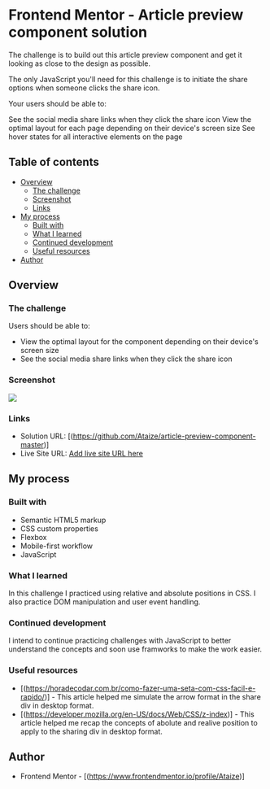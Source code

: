 # Frontend Mentor - Article preview component solution

The challenge is to build out this article preview component and get it looking as close to the design as possible.

The only JavaScript you'll need for this challenge is to initiate the share options when someone clicks the share icon.

Your users should be able to:

See the social media share links when they click the share icon
View the optimal layout for each page depending on their device's screen size
See hover states for all interactive elements on the page

## Table of contents

- [Overview](#overview)
  - [The challenge](#the-challenge)
  - [Screenshot](#screenshot)
  - [Links](#links)
- [My process](#my-process)
  - [Built with](#built-with)
  - [What I learned](#what-i-learned)
  - [Continued development](#continued-development)
  - [Useful resources](#useful-resources)
- [Author](#author)


## Overview

### The challenge

Users should be able to:

- View the optimal layout for the component depending on their device's screen size
- See the social media share links when they click the share icon

### Screenshot

![](./design./desktop-preview.jpg)
### Links

- Solution URL: [(https://github.com/Ataize/article-preview-component-master)]
- Live Site URL: [Add live site URL here](https://your-live-site-url.com)

## My process

### Built with

- Semantic HTML5 markup
- CSS custom properties
- Flexbox
- Mobile-first workflow
- JavaScript


### What I learned

In this challenge I practiced using relative and absolute positions in CSS.
I also practice DOM manipulation and user event handling.

### Continued development

I intend to continue practicing challenges with JavaScript to better understand the concepts and soon use framworks to make the work easier.
### Useful resources

- [(https://horadecodar.com.br/como-fazer-uma-seta-com-css-facil-e-rapido/)] - This article helped me simulate the arrow format in the share div in desktop format.
- [(https://developer.mozilla.org/en-US/docs/Web/CSS/z-index)] - This article helped me recap the concepts of abolute and realive position to apply to the sharing div in desktop format.


## Author

- Frontend Mentor - [(https://www.frontendmentor.io/profile/Ataize)]

